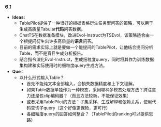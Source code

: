 ### 6.1
- **Ideas:**
  - TablePilot提供了一种很好的根据表格衍生任务型问答的策略，可以用于生成高质量Tabular**代码**问答数据。
  - ChatTS在数据准备模块，改进Evol-Instruct为TSEvol，该策略适合由一个根提问衍生出许多高质量的**语言**问答。
  - 目前的需求实际上就是要做一个能提问的TablePilot，让他结合提问分析Table，而不是盲目生成分析报告。
  - 结合指令演化Evol-Instruct，生成细粒度query，同时将其作为训练数据集构建和实际使用时的细粒度query生成方法。
- **Que：**
    - 以什么形式输入Table？
      - 首先不能纯文本全部输入，会损失数据精度和上下文理解。 
      - 如果Table数据单独作为一种模态，采用哪种多模态处理方法？跨注意力还是仅clip编码器？（而且方法较新，不能保证效果）
      - 或者采用TablePilot的方法：子集采样、生成解释和依赖关系，使用代码查询子query（这个好像更保险，更可行）
      - 各细粒度query的回答如何整合？（TablePilot的ranking可以提供思路）